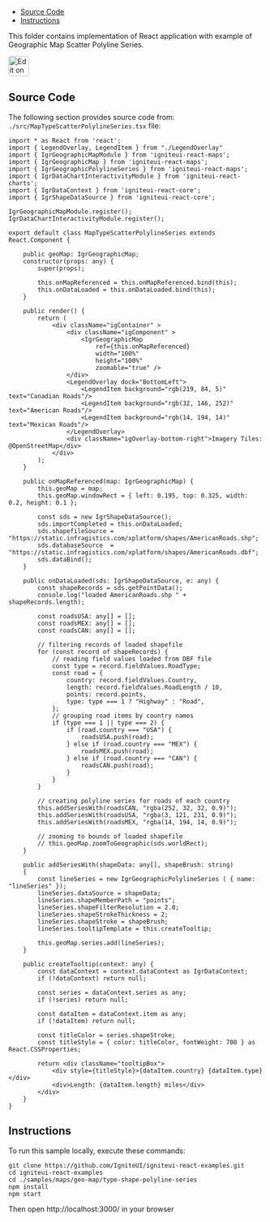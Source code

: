 <!-- NOTE: do not change this file because it will be auto re-generated from template file: -->
<!-- https://github.com/IgniteUI/igniteui-react-examples/tree/master/templates/sample/ReadMe.md -->

<!-- ## Table of Contents -->
<!-- - [Sample Preview](#Sample-Preview) -->
- [Source Code](#Source-Code)
- [Instructions](#Instructions)

This folder contains implementation of React application with example of Geographic Map Scatter Polyline Series.
<!-- in the Geographic Map component -->
<!-- [Geographic Map](https://infragistics.com/Reactsite/components/geo-map.html) -->

<html lang="en" xmlns="http://www.w3.org/1999/xhtml">
    <body>
        <a target="_blank" href="https://codesandbox.io/s/github/IgniteUI/igniteui-react-examples/tree/master/samples/maps/geo-map/type-shape-polyline-series?fontsize=14&hidenavigation=1&theme=dark&view=preview&file=/src/MapTypeScatterPolylineSeries.tsx" rel="noopener noreferrer">
            <img height="40px" style="border-radius: 0.25rem" alt="Edit on CodeSandbox" src="https://static.infragistics.com/xplatform/images/sandbox/code.png"/>
        </a>
        <!-- <a target="_blank"
href="https://codesandbox.io/s/github/IgniteUI/igniteui-react-examples/tree/master/samples/maps/geo-map/binding-csv-points?fontsize=14&hidenavigation=1&theme=dark&view=preview">
            <img alt="Edit Sample" src="https://codesandbox.io/static/img/play-codesandbox.svg"/>
        </a> -->
        <!-- <a target="_blank" style="margin-left: 0.5rem"
href="https://codesandbox.io/embed/github/IgniteUI/igniteui-react-examples/tree/master/samples/maps/geo-map/type-shape-polyline-series?fontsize=14&hidenavigation=1&theme=dark&view=preview&file=/src/MapTypeScatterPolylineSeries.tsx">
            <img height="40px" style="border-radius: 5px" alt="View on CodeSandbox" src="https://static.infragistics.com/xplatform/images/sandbox/view.png"/>
        </a> -->
        <!-- <a target="_blank"
href="https://codesandbox.io/embed/github/IgniteUI/igniteui-react-examples/tree/master/samples/maps/geo-map/binding-csv-points?fontsize=14&hidenavigation=1&theme=dark&view=preview">
            <img alt="View on CodeSandbox" src="https://static.infragistics.com/xplatform/images/sandbox/view.png"/>
        </a>
https://codesandbox.io/embed/react-treemap-overview-rtb45
https://codesandbox.io/static/img/play-codesandbox.svg
https://codesandbox.io/embed/react-treemap-overview-rtb45?view=browser -->
    </body>
</html>

<!-- ## Sample Preview -->

<!-- <iframe
  src="https://codesandbox.io/embed/github/IgniteUI/igniteui-react-examples/tree/master/samples/maps/geo-map/type-shape-polyline-series?fontsize=14&hidenavigation=1&theme=dark&view=preview&file=/src/MapTypeScatterPolylineSeries.tsx"
  style="width:100%; height:400px; border:0; border-radius: 4px; overflow:hidden;"
  allow="accelerometer; ambient-light-sensor; camera; encrypted-media; geolocation; gyroscope; hid; microphone; midi; payment; usb; vr"
  sandbox="allow-forms allow-modals allow-popups allow-presentation allow-same-origin allow-scripts"
></iframe> -->

## Source Code

The following section provides source code from:
`./src/MapTypeScatterPolylineSeries.tsx` file:

```tsx
import * as React from 'react';
import { LegendOverlay, LegendItem } from "./LegendOverlay"
import { IgrGeographicMapModule } from 'igniteui-react-maps';
import { IgrGeographicMap } from 'igniteui-react-maps';
import { IgrGeographicPolylineSeries } from 'igniteui-react-maps';
import { IgrDataChartInteractivityModule } from 'igniteui-react-charts';
import { IgrDataContext } from 'igniteui-react-core';
import { IgrShapeDataSource } from 'igniteui-react-core';

IgrGeographicMapModule.register();
IgrDataChartInteractivityModule.register();

export default class MapTypeScatterPolylineSeries extends React.Component {

    public geoMap: IgrGeographicMap;
    constructor(props: any) {
        super(props);

        this.onMapReferenced = this.onMapReferenced.bind(this);
        this.onDataLoaded = this.onDataLoaded.bind(this);
    }

    public render() {
        return (
            <div className="igContainer" >
                <div className="igComponent" >
                    <IgrGeographicMap
                        ref={this.onMapReferenced}
                        width="100%"
                        height="100%"
                        zoomable="true" />
                </div>
                <LegendOverlay dock="BottomLeft">
                    <LegendItem background="rgb(219, 84, 5)"   text="Canadian Roads"/>
                    <LegendItem background="rgb(32, 146, 252)" text="American Roads"/>
                    <LegendItem background="rgb(14, 194, 14)"  text="Mexican Roads"/>
                </LegendOverlay>
                <div className="igOverlay-bottom-right">Imagery Tiles: @OpenStreetMap</div>
            </div>
        );
    }

    public onMapReferenced(map: IgrGeographicMap) {
        this.geoMap = map;
        this.geoMap.windowRect = { left: 0.195, top: 0.325, width: 0.2, height: 0.1 };

        const sds = new IgrShapeDataSource();
        sds.importCompleted = this.onDataLoaded;
        sds.shapefileSource = "https://static.infragistics.com/xplatform/shapes/AmericanRoads.shp";
        sds.databaseSource  = "https://static.infragistics.com/xplatform/shapes/AmericanRoads.dbf";
        sds.dataBind();
    }

    public onDataLoaded(sds: IgrShapeDataSource, e: any) {
        const shapeRecords = sds.getPointData();
        console.log("loaded AmericanRoads.shp " + shapeRecords.length);

        const roadsUSA: any[] = [];
        const roadsMEX: any[] = [];
        const roadsCAN: any[] = [];

        // filtering records of loaded shapefile
        for (const record of shapeRecords) {
            // reading field values loaded from DBF file
            const type = record.fieldValues.RoadType;
            const road = {
                country: record.fieldValues.Country,
                length: record.fieldValues.RoadLength / 10,
                points: record.points,
                type: type === 1 ? "Highway" : "Road",
            };
            // grouping road items by country names
            if (type === 1 || type === 2) {
                if (road.country === "USA") {
                    roadsUSA.push(road);
                } else if (road.country === "MEX") {
                    roadsMEX.push(road);
                } else if (road.country === "CAN") {
                    roadsCAN.push(road);
                }
            }
        }

        // creating polyline series for roads of each country
        this.addSeriesWith(roadsCAN, "rgba(252, 32, 32, 0.9)");
        this.addSeriesWith(roadsUSA, "rgba(3, 121, 231, 0.9)");
        this.addSeriesWith(roadsMEX, "rgba(14, 194, 14, 0.9)");

        // zooming to bounds of loaded shapefile
        // this.geoMap.zoomToGeographic(sds.worldRect);
    }

    public addSeriesWith(shapeData: any[], shapeBrush: string)
    {
        const lineSeries = new IgrGeographicPolylineSeries ( { name: "lineSeries" });
        lineSeries.dataSource = shapeData;
        lineSeries.shapeMemberPath = "points";
        lineSeries.shapeFilterResolution = 2.0;
        lineSeries.shapeStrokeThickness = 2;
        lineSeries.shapeStroke = shapeBrush;
        lineSeries.tooltipTemplate = this.createTooltip;

        this.geoMap.series.add(lineSeries);
    }

    public createTooltip(context: any) {
        const dataContext = context.dataContext as IgrDataContext;
        if (!dataContext) return null;

        const series = dataContext.series as any;
        if (!series) return null;

        const dataItem = dataContext.item as any;
        if (!dataItem) return null;

        const titleColor = series.shapeStroke;
        const titleStyle = { color: titleColor, fontWeight: 700 } as React.CSSProperties;

        return <div className="tooltipBox">
            <div style={titleStyle}>{dataItem.country} {dataItem.type}</div>
            <div>Length: {dataItem.length} miles</div>
        </div>
    }
}

```

## Instructions
To run this sample locally, execute these commands:

```
git clone https://github.com/IgniteUI/igniteui-react-examples.git
cd igniteui-react-examples
cd ./samples/maps/geo-map/type-shape-polyline-series
npm install
npm start

```

Then open http://localhost:3000/ in your browser

